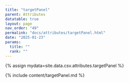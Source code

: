 ```yaml
---
title: "targetPanel"
parent: Attributes
datatable: true
layout: page
nav_order: "49"
permalink: "docs/attributes/targetPanel.html"
date: "2025-01-23"
params:
  title: ""
  rank: ""
---
```

{% assign mydata=site.data.csv.attributes.targetPanel %} 

{% include content/targetPanel.md %}
